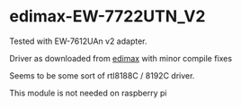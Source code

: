 # edimax-EW-7722UTN_V2

Tested with EW-7612UAn v2 adapter.

Driver as downloaded from [edimax](https://www.edimax.com/edimax/download/download/data/edimax/global/download/for_home/wireless_adapters/wireless_adapters_n300/ew-7612uan_v2) with minor compile fixes

Seems to be some sort of rtl8188C / 8192C driver.

This module is not needed on raspberry pi
